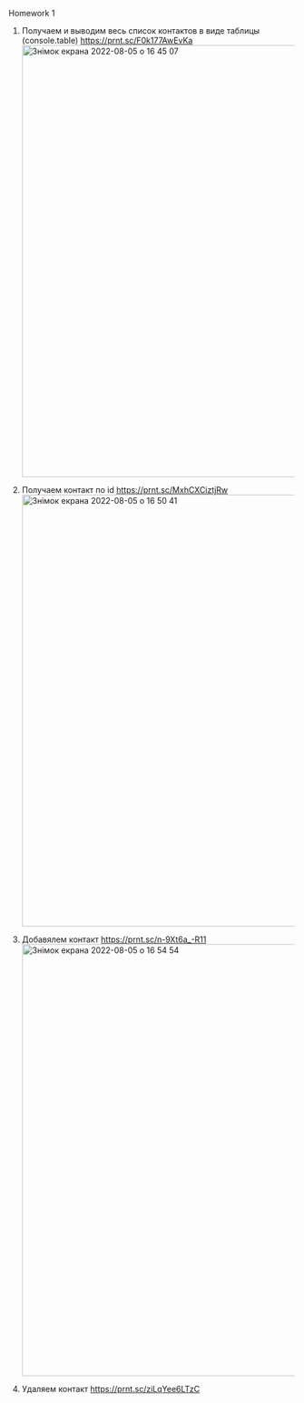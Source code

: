 Homework 1

1. Получаем и выводим весь список контактов в виде таблицы (console.table)
   https://prnt.sc/F0k177AwEvKa
   <img width="760" alt="Знімок екрана 2022-08-05 о 16 45 07" src="https://user-images.githubusercontent.com/87204570/183098943-77f6e2da-b67d-40c0-8af7-b7a4c8380c47.png">


2. Получаем контакт по id
   https://prnt.sc/MxhCXCiztjRw 
   <img width="760" alt="Знімок екрана 2022-08-05 о 16 50 41" src="https://user-images.githubusercontent.com/87204570/183099268-5f6975f3-c5a8-4cf9-a4f2-ef5f49b6aa32.png">

3. Добавялем контакт
   https://prnt.sc/n-9Xt6a_-R11
   <img width="760" alt="Знімок екрана 2022-08-05 о 16 54 54" src="https://user-images.githubusercontent.com/87204570/183099474-b0fb298e-54ca-44cc-bbfe-bad72b1a217c.png">

4. Удаляем контакт
   https://prnt.sc/ziLqYee6LTzC

